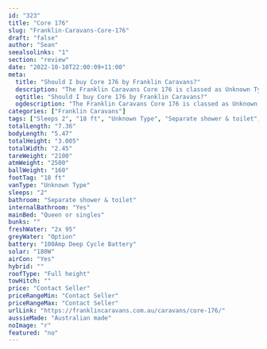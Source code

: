 ```yaml
---
id: "323"
title: "Core 176"
slug: "Franklin-Caravans-Core-176"
draft: "false"
author: "Sean"
seealsolinks: "1"
section: "review"
date: "2022-10-10T22:00:09+11:00"
meta:
  title: "Should I buy Core 176 by Franklin Caravans?"
  description: "The Franklin Caravans Core 176 is classed as Unknown Type, and sleeps 2 people. It is Australian made and comes in at 18 ft. It generally has Separate shower & toilet."
  ogtitle: "Should I buy Core 176 by Franklin Caravans?"
  ogdescription: "The Franklin Caravans Core 176 is classed as Unknown Type, and sleeps 2 people. It is Australian made and comes in at 18 ft. It generally has Separate shower & toilet."
categories: ["Franklin Caravans"]
tags: ["Sleeps 2", "18 ft", "Unknown Type", "Separate shower & toilet", "Full height", "Price Unknown", "Australian made"]
totalLength: "7.36"
bodyLength: "5.47"
totalHeight: "3.005"
totalWidth: "2.45"
tareWeight: "2100"
atmWeight: "2500"
ballWeight: "160"
footTag: "18 ft"
vanType: "Unknown Type"
sleeps: "2"
bathroom: "Separate shower & toilet"
internalBathroom: "Yes"
mainBed: "Queen or singles"
bunks: ""
freshWater: "2x 95"
greyWater: "Option"
battery: "100Amp Deep Cycle Battery"
solar: "180W"
airCon: "Yes"
hybrid: ""
roofType: "Full height"
towHitch: ""
price: "Contact Seller"
priceRangeMin: "Contact Seller"
priceRangeMax: "Contact Seller"
urlLink: "https://franklincaravans.com.au/caravans/core-176/"
aussieMade: "Australian made"
noImage: "r"
featured: "no"
---
```

